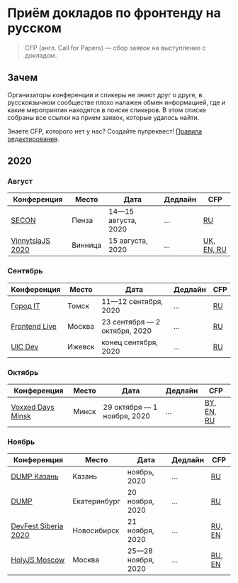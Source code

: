 # Приём докладов по фронтенду на русском

> CFP (англ. Call for Papers) — сбор заявок на выступление с докладом.

## Зачем

Организаторы конференции и спикеры не знают друг о друге,
в русскоязычном сообществе плохо налажен обмен информацией,
где и какие мероприятия находятся в поиске спикеров.
В этом списке собраны все ссылки на прием заявок, которые удалось найти.

Знаете CFP, которого нет у нас? Создайте пулреквест! [Правила редактирования](CONTRIBUTION.md).

## 2020

### Август

| Конференция | Место | Дата | Дедлайн | CFP |
| ---------- | -------- | ---- | ------------------- | ------------------------ |
| [SECON](https://2020.secon.ru/) | Пенза | 14—15 августа, 2020 | … | [RU](https://2020.secon.ru/account/add_report) |
| [VinnytsiaJS 2020](http://vinnytsiajs.org/) | Винница | 15 августа, 2020 | … | [UK, EN, RU](https://docs.google.com/forms/d/e/1FAIpQLSf5tFT1fIOAA7eKnuVLZylTx-kWHkszbfEJZCo9juq_yyGmRQ/viewform) |

### Сентябрь

| Конференция | Место | Дата | Дедлайн | CFP |
| ---------- | -------- | ---- | ------------------- | ------------------------ |
| [Город IT](https://gorod.it/) | Томск | 11—12 сентября, 2020 | … | [RU](https://gorod.it/) |
| [Frontend Live](https://frontendconf.ru/moscow/2020) | Москва | 23 сентября — 2 октября, 2020 | …  | [RU](https://conf.ontico.ru/users/login.html?url=/lectures/propose%3fconference%3dfc2020-conf-online) |
| [UIC Dev](https://www.uic.dev/) | Ижевск | конец сентября, 2020 | … | [RU](https://docs.google.com/forms/d/135RUsjlecR2NGFC0-AQDGUDKHhn2akYqyjv1_YVzS0U/viewform?edit_requested=true) |

### Октябрь

| Конференция | Место | Дата | Дедлайн | CFP |
| ---------- | -------- | ---- | ------------------- | ------------------------ |
| [Voxxed Days Minsk](https://voxxeddays.com/minsk/) | Минск | 29 октября — 1 ноября, 2020 | … | [BY, EN, RU](https://vxdminsk2020.cfp.dev/) |

### Ноябрь

| Конференция | Место | Дата | Дедлайн | CFP |
| ---------- | -------- | ---- | ------------------- | ------------------------ |
| [DUMP Казань](https://dump-kazan.ru/) | Казань | ноябрь, 2020 | … | [RU](https://dump-kazan.ru/) |
| [DUMP](https://dump-ekb.ru/) | Екатеринбург | 20 ноября, 2020 | … | [RU](https://dump-ekb.ru/for_speakers#podat_doklad) |
| [DevFest Siberia 2020](https://gdg-siberia.com/) | Новосибирск | 21 ноября, 2020 | … | [RU, EN](https://www.papercall.io/dfsiberia20) |
| [HolyJS Moscow](https://holyjs-moscow.ru/) | Москва | 25—28 ноября, 2020 | … | [RU](https://holyjs-moscow.ru/callforpapers/), [EN](https://holyjs-moscow.ru/en/callforpapers/) |

